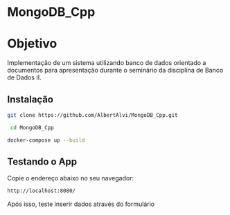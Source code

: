 # MongoDB_Cpp

# Objetivo
Implementação de um sistema utilizando banco de dados orientado a documentos para apresentação durante o seminário da disciplina de Banco de Dados II.

## Instalação
```bash
git clone https://github.com/AlbertAlvi/MongoDB_Cpp.git
```

```bash
 cd MongoDB_Cpp
```

```bash
docker-compose up --build
```
## Testando o App
Copie o endereço abaixo no seu navegador:
```bash
http://localhost:8080/
```

Após isso, teste inserir dados através do formulário